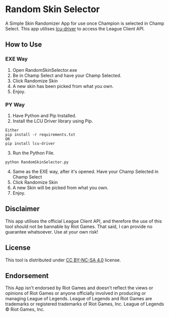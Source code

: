 # Random Skin Selector
A Simple Skin Randomizer App for use once Champion is selected in Champ Select. This app utilises [lcu-driver](https://github.com/sousa-andre/lcu-driver) to access the League Client API.

## How to Use

### EXE Way
1. Open RandomSkinSelector.exe
2. Be in Champ Select and have your Champ Selected.
3. Click Randomize Skin
4. A new skin has been picked from what you own.
5. Enjoy.

### PY Way
1. Have Python and Pip Installed.
2. Install the LCU Driver library using Pip.
```
Either
pip install -r requirements.txt
OR
pip install lcu-driver
```
3. Run the Python File.
```
python RandomSkinSelector.py
```
4. Same as the EXE way, after it's opened. Have your Champ Selected in Champ Select
5. Click Randomize Skin
6. A new Skin will be picked from what you own.
7. Enjoy.

## Disclaimer

This app utilises the official League Client API, and therefore the use of this tool should not be bannable by Riot Games. That said, I can provide no guarantee whatsoever. Use at your own risk!

## License 

This tool is distributed under [CC BY-NC-SA 4.0](https://creativecommons.org/licenses/by-nc-sa/4.0/) license.

## Endorsement

This App isn’t endorsed by Riot Games and doesn’t reflect the views or opinions of Riot Games or anyone officially involved in producing or managing League of Legends. League of Legends and Riot Games are trademarks or registered trademarks of Riot Games, Inc. League of Legends © Riot Games, Inc.
